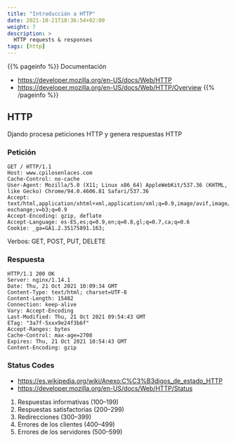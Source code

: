 ```yaml
---
title: "Introducción a HTTP"
date: 2021-10-21T10:36:54+02:00
weight: 7
description: >
  HTTP requests & responses
tags: [http]
---
```


{{% pageinfo %}}
Documentación
* https://developer.mozilla.org/en-US/docs/Web/HTTP
* https://developer.mozilla.org/en-US/docs/Web/HTTP/Overview
{{% /pageinfo %}}

## HTTP
Djando procesa peticiones HTTP y genera respuestas HTTP

### Petición
```
GET / HTTP/1.1
Host: www.cpilosenlaces.com
Cache-Control: no-cache
User-Agent: Mozilla/5.0 (X11; Linux x86_64) AppleWebKit/537.36 (KHTML, like Gecko) Chrome/94.0.4606.81 Safari/537.36
Accept: text/html,application/xhtml+xml,application/xml;q=0.9,image/avif,image/webp,image/apng,*/*;q=0.8,application/signed-exchange;v=b3;q=0.9
Accept-Encoding: gzip, deflate
Accept-Language: es-ES,es;q=0.9,en;q=0.8,gl;q=0.7,ca;q=0.6
Cookie: _ga=GA1.2.35175891.163;
```
Verbos: GET, POST, PUT, DELETE


### Respuesta

```
HTTP/1.1 200 OK
Server: nginx/1.14.1
Date: Thu, 21 Oct 2021 10:09:34 GMT
Content-Type: text/html; charset=UTF-8
Content-Length: 15482
Connection: keep-alive
Vary: Accept-Encoding
Last-Modified: Thu, 21 Oct 2021 09:54:43 GMT
ETag: "3a7f-5xxx9e24f3b6f"
Accept-Ranges: bytes
Cache-Control: max-age=2708
Expires: Thu, 21 Oct 2021 10:54:43 GMT
Content-Encoding: gzip

```

### Status Codes
* https://es.wikipedia.org/wiki/Anexo:C%C3%B3digos_de_estado_HTTP
* https://developer.mozilla.org/en-US/docs/Web/HTTP/Status

1. Respuestas informativas (100–199)
1. Respuestas satisfactorias (200–299)
1. Redirecciones (300–399)
1. Errores de los clientes (400–499)
1. Errores de los servidores (500–599)